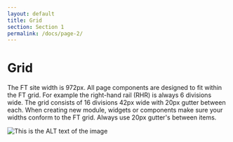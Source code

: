 ```yaml
---
layout: default
title: Grid
section: Section 1
permalink: /docs/page-2/
---
```


# Grid

The FT site width is 972px. All page components are designed to fit within the FT grid. For example the right-hand rail (RHR) is always 6 divisions wide. The grid consists of 16 divisions 42px wide with 20px gutter between each. When creating new module, widgets or components make sure your widths conform to the FT grid. Always use 20px gutter's between items.

![This is the ALT text of the image]({{site.baseurl}}/img/grid.png)